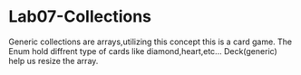 # Lab07-Collections

Generic collections are arrays,utilizing this concept this is a card game.
The Enum hold diffrent type of cards like diamond,heart,etc...
Deck(generic) help us resize the array.